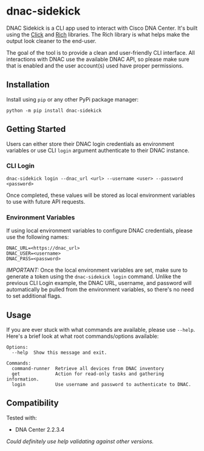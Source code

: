 # dnac-sidekick
DNAC Sidekick is a CLI app used to interact with Cisco DNA Center. It's built using the [Click](https://github.com/pallets/click) and [Rich](https://github.com/Textualize/rich) libraries. The Rich library is what helps make the output look cleaner to the end-user. 

The goal of the tool is to provide a clean and user-friendly CLI interface. All interactions with DNAC use the available DNAC API, so please make sure that is enabled and the user account(s) used have proper permissions.

## Installation
Install using `pip` or any other PyPi package manager:
```
python -m pip install dnac-sidekick
```

## Getting Started

Users can either store their DNAC login credentials as environment variables or use CLI `login` argument authenticate to their DNAC instance.

### CLI Login
```
dnac-sidekick login --dnac_url <url> --username <user> --password <password>
```
Once completed, these values will be stored as local environment variables to use with future API requests.

### Environment Variables

If using local environment variables to configure DNAC credentials, please use the following names:
```
DNAC_URL=<https://dnac_url>
DNAC_USER=<username>
DNAC_PASS=<password>
```

*IMPORTANT:* Once the local environment variables are set, make sure to generate a token using the `dnac-sidekick login` command. Unlike the previous CLI Login example, the DNAC URL, username, and password will automatically be pulled from the environment variables, so there's no need to set additional flags.

## Usage
If you are ever stuck with what commands are available, please use `--help`. Here's a brief look at what root commands/options available:
```
Options:
  --help  Show this message and exit.

Commands:
  command-runner  Retrieve all devices from DNAC inventory
  get             Action for read-only tasks and gathering information.
  login           Use username and password to authenticate to DNAC.
```

## Compatibility
Tested with:
- DNA Center 2.2.3.4

*Could definitely use help validating against other versions.*
